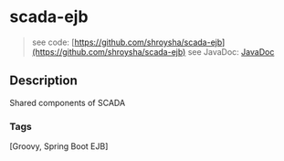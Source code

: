 # scada-ejb
> see code: [https://github.com/shroysha/scada-ejb](https://github.com/shroysha/scada-ejb)
> see JavaDoc: [JavaDoc](docs/javadoc/index.html)

## Description
Shared components of SCADA

### Tags
[Groovy, Spring Boot EJB]
